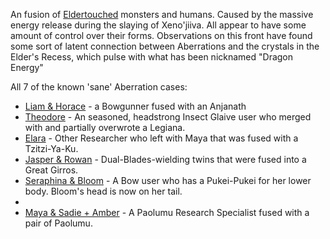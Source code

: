 ---
---
An fusion of [Eldertouched](Concepts/Eldertouched.md) monsters and humans.
Caused by the massive energy release during the slaying of Xeno'jiiva.
All appear to have some amount of control over their forms.
Observations on this front have found some sort of latent connection between Aberrations and the crystals in the Elder's Recess, which pulse with what has been nicknamed "Dragon Energy"

All 7 of the known 'sane' Aberration cases:
- [Liam & Horace](Characters/Liam%20&%20Horace) - a Bowgunner fused with an Anjanath
- [Theodore](Characters/Theodore) - An seasoned, headstrong Insect Glaive user who merged with and partially overwrote a Legiana.
- [Elara](Characters/Elara) - Other Researcher who left with Maya that was fused with a Tzitzi-Ya-Ku.
- [Jasper & Rowan](Characters/Jasper%20&%20Rowan) - Dual-Blades-wielding twins that were fused into a Great Girros.
- [Seraphina & Bloom](Characters/Seraphina%20&%20Bloom) - A Bow user who has a Pukei-Pukei for her lower body. Bloom's head is now on her tail.
- 
- [Maya & Sadie + Amber](Characters/Maya%20&%20Sadie%20+%20Amber) - A Paolumu Research Specialist fused with a pair of Paolumu.
